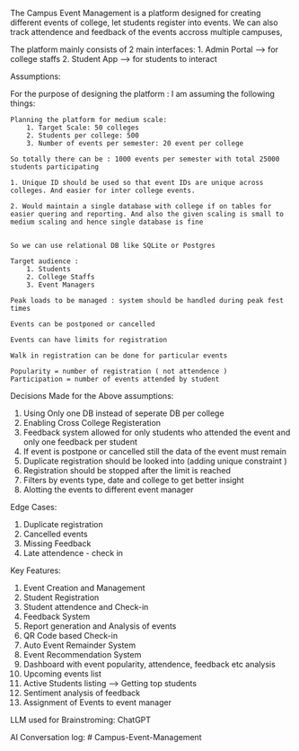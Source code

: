 The Campus Event Management is a platform designed for creating different events of college, let students register into events. We can also track attendence and feedback of the events accross multiple campuses,

The platform mainly consists of 2 main interfaces:
    1. Admin Portal --> for college staffs
    2. Student App --> for students to interact


Assumptions:

For the purpose of designing the platform :
    I am assuming the following things:
    
    Planning the platform for medium scale: 
        1. Target Scale: 50 colleges
        2. Students per college: 500
        3. Number of events per semester: 20 event per college 

    So totally there can be : 1000 events per semester with total 25000 students participating 

    1. Unique ID should be used so that event IDs are unique across colleges. And easier for inter college events.
    
    2. Would maintain a single database with college if on tables for easier quering and reporting. And also the given scaling is small to medium scaling and hence single database is fine


    So we can use relational DB like SQLite or Postgres 

    Target audience :
        1. Students
        2. College Staffs 
        3. Event Managers

    Peak loads to be managed : system should be handled during peak fest times

    Events can be postponed or cancelled

    Events can have limits for registration 

    Walk in registration can be done for particular events  

    Popularity = number of registration ( not attendence )
    Participation = number of events attended by student 


Decisions Made for the Above assumptions:
1. Using Only one DB instead of seperate DB per college
2. Enabling Cross College Registeration
3. Feedback system allowed for only students who attended the event and only one feedback per student 
4. If event is postpone or cancelled still the data of the event must remain
5. Duplicate registration should be looked into (adding unique constraint )
6. Registration should be stopped after the limit is reached 
7. Filters by events type, date and college to get better insight 
8. Alotting the events to different event manager 

Edge Cases:
1. Duplicate registration
2. Cancelled events
3. Missing Feedback
4. Late attendence - check in 

Key Features:
1. Event Creation and Management
2. Student Registration
3. Student attendence and Check-in 
4. Feedback System 
5. Report generation and Analysis of events
6. QR Code based Check-in
7. Auto Event Remainder System
8. Event Recommendation System
9. Dashboard with event popularity, attendence, feedback etc analysis 
10. Upcoming events list 
11. Active Students listing  --> Getting top students 
12. Sentiment analysis of feedback
13. Assignment of Events to event manager


LLM used for Brainstroming:
ChatGPT 

AI Conversation log: 
#   C a m p u s - E v e n t - M a n a g e m e n t  
 